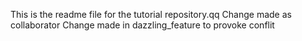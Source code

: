 This is the readme file for the tutorial repository.qq
Change made as collaborator
Change made in dazzling_feature to provoke conflit
